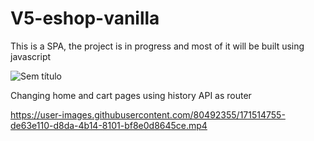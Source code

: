 # V5-eshop-vanilla
 This is a SPA, the project is in progress and most of it will be built using javascript
 
 ![Sem título](https://user-images.githubusercontent.com/80492355/170612387-43d0233c-3155-4ba8-b90d-29f64599b0b4.png)

 Changing home and cart pages using history API as router
 
 
https://user-images.githubusercontent.com/80492355/171514755-de63e110-d8da-4b14-8101-bf8e0d8645ce.mp4




